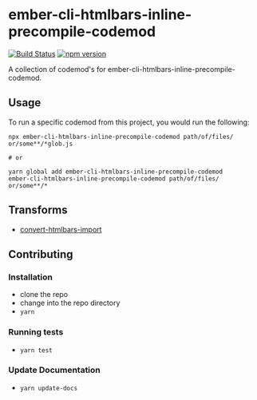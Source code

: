 # ember-cli-htmlbars-inline-precompile-codemod

<a href="https://github.com/ember-codemods/ember-cli-htmlbars-inline-precompile-codemod/actions"><img alt="Build Status" src="https://github.com/ember-codemods/ember-cli-htmlbars-inline-precompile-codemod/workflows/CI/badge.svg"></a>
[![npm version](https://badge.fury.io/js/ember-cli-htmlbars-inline-precompile-codemod.svg)](https://badge.fury.io/js/ember-cli-htmlbars-inline-precompile-codemod)

A collection of codemod's for ember-cli-htmlbars-inline-precompile-codemod.

## Usage

To run a specific codemod from this project, you would run the following:

```
npx ember-cli-htmlbars-inline-precompile-codemod path/of/files/ or/some**/*glob.js

# or

yarn global add ember-cli-htmlbars-inline-precompile-codemod
ember-cli-htmlbars-inline-precompile-codemod path/of/files/ or/some**/*
```

## Transforms

<!--TRANSFORMS_START-->
* [convert-htmlbars-import](transforms/convert-htmlbars-import/README.md)

## Contributing

### Installation

* clone the repo
* change into the repo directory
* `yarn`

### Running tests

* `yarn test`

### Update Documentation

* `yarn update-docs`
